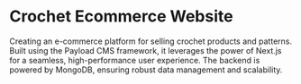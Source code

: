 # Crochet Ecommerce Website

Creating an e-commerce platform for selling crochet products and patterns. Built using the Payload CMS framework, it leverages the power of Next.js for a seamless, high-performance user experience. The backend is powered by MongoDB, ensuring robust data management and scalability.


